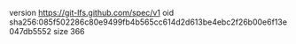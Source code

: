 version https://git-lfs.github.com/spec/v1
oid sha256:085f502286c80e9499fb4b565cc614d2d613be4ebc2f26b00e6f13e047db5552
size 366
